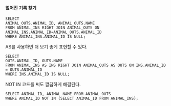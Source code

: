 #### 없어진 기록 찾기
~~~MySQL
SELECT 
ANIMAL_OUTS.ANIMAL_ID, ANIMAL_OUTS.NAME
FROM ANIMAL_INS RIGHT JOIN ANIMAL_OUTS ON ANIMAL_INS.ANIMAL_ID=ANIMAL_OUTS.ANIMAL_ID
WHERE ANIMAL_INS.ANIMAL_ID IS NULL;
~~~
AS를 사용하면 더 보기 좋게 표현할 수 있다.

~~~MySQL
SELECT 
OUTS.ANIMAL_ID, OUTS.NAME
FROM ANIMAL_INS AS INS RIGHT JOIN ANIMAL_OUTS AS OUTS ON INS.ANIMAL_ID = OUTS.ANIMAL_ID
WHERE INS.ANIMAL_ID IS NULL;
~~~


NOT IN 코드를 써도 깔끔하게 해결된다.
~~~MySQL
SELECT ANIMAL_ID, ANIMAL_NAME FROM ANIMAL_OUTS
WHERE ANIMAL_ID NOT IN (SELECT ANIMAL_ID FROM ANIMAL_INS);
~~~
